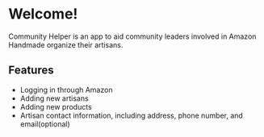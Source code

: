 # Welcome!

Community Helper is an app to aid community leaders involved in Amazon Handmade organize their artisans.

## Features

* Logging in through Amazon
* Adding new artisans
* Adding new products 
* Artisan contact information, including address, phone number, and email\(optional\)

